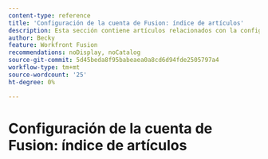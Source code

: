 ```yaml
---
content-type: reference
title: 'Configuración de la cuenta de Fusion: índice de artículos'
description: Esta sección contiene artículos relacionados con la configuración de su cuenta en Adobe Workfront Fusion.
author: Becky
feature: Workfront Fusion
recommendations: noDisplay, noCatalog
source-git-commit: 5d45beda8f95babeaea0a8cd6d94fde2505797a4
workflow-type: tm+mt
source-wordcount: '25'
ht-degree: 0%

---
```



# Configuración de la cuenta de Fusion: índice de artículos
